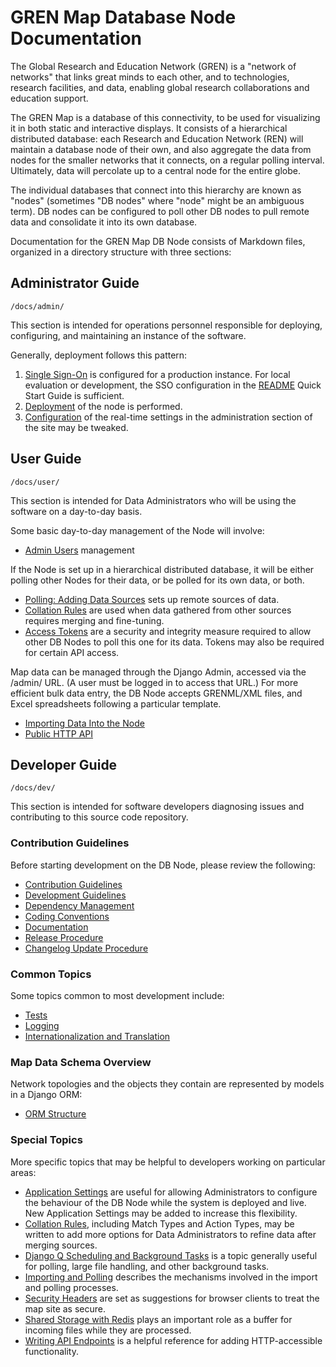 # GREN Map Database Node Documentation

The Global Research and Education Network (GREN) is a "network of networks" that links great minds to each other, and to technologies, research facilities, and data, enabling global research collaborations and education support.

The GREN Map is a database of this connectivity, to be used for visualizing it in both static and interactive displays.  It consists of a hierarchical distributed database: each Research and Education Network (REN) will maintain a database node of their own, and also aggregate the data from nodes for the smaller networks that it connects, on a regular polling interval. Ultimately, data will percolate up to a central node for the entire globe.

The individual databases that connect into this hierarchy are known as "nodes" (sometimes "DB nodes" where "node" might be an ambiguous term).  DB nodes can be configured to poll other DB nodes to pull remote data and consolidate it into its own database.

Documentation for the GREN Map DB Node consists of Markdown files, organized in a directory structure with three sections:

## Administrator Guide

`/docs/admin/`

This section is intended for operations personnel responsible for deploying, configuring, and maintaining an instance of the software.

Generally, deployment follows this pattern:
1. [Single Sign-On](admin/sso.md) is configured for a production instance.  For local evaluation or development, the SSO configuration in the [README](../README.md) Quick Start Guide is sufficient.
1. [Deployment](admin/deployment.md) of the node is performed.
1. [Configuration](admin/configuration.md) of the real-time settings in the administration section of the site may be tweaked.

## User Guide

`/docs/user/`

This section is intended for Data Administrators who will be using the software on a day-to-day basis.

Some basic day-to-day management of the Node will involve:
- [Admin Users](user/admin-users.md) management

If the Node is set up in a hierarchical distributed database, it will be either polling other Nodes for their data, or be polled for its own data, or both.
- [Polling: Adding Data Sources](user/polling.md) sets up remote sources of data.
- [Collation Rules](user/collation.md) are used when data gathered from other sources requires merging and fine-tuning.
- [Access Tokens](user/tokens.md) are a security and integrity measure required to allow other DB Nodes to poll this one for its data.  Tokens may also be required for certain API access.

Map data can be managed through the Django Admin, accessed via the /admin/ URL.  (A user must be logged in to access that URL.)  For more efficient bulk data entry, the DB Node accepts GRENML/XML files, and Excel spreadsheets following a particular template.
- [Importing Data Into the Node](user/grenml_import.md)
- [Public HTTP API](user/api.md)

## Developer Guide

`/docs/dev/`

This section is intended for software developers diagnosing issues and contributing to this source code repository.

### Contribution Guidelines

Before starting development on the DB Node, please review the following:
- [Contribution Guidelines](../CONTRIBUTING.md)
- [Development Guidelines](dev/development.md)
- [Dependency Management](dev/dependency_management.md)
- [Coding Conventions](dev/coding_conventions.md)
- [Documentation](dev/documentation.md)
- [Release Procedure](dev/release.md)
- [Changelog Update Procedure](dev/changelog.md)

### Common Topics

Some topics common to most development include:
- [Tests](dev/testing.md)
- [Logging](dev/logging.md)
- [Internationalization and Translation](dev/translation.md)

### Map Data Schema Overview

Network topologies and the objects they contain are represented by models in a Django ORM:
- [ORM Structure](dev/orm_grenml.md)

### Special Topics

More specific topics that may be helpful to developers working on particular areas:
- [Application Settings](dev/app_settings.md) are useful for allowing Administrators to configure the behaviour of the DB Node while the system is deployed and live.  New Application Settings may be added to increase this flexibility.
- [Collation Rules](dev/collation.md), including Match Types and Action Types, may be written to add more options for Data Administrators to refine data after merging sources.
- [Django Q Scheduling and Background Tasks](dev/django_q.md) is a topic generally useful for polling, large file handling, and other background tasks.
- [Importing and Polling](dev/import_polling.md) describes the mechanisms involved in the import and polling processes.
- [Security Headers](dev/security_headers.md) are set as suggestions for browser clients to treat the map site as secure.
- [Shared Storage with Redis](dev/shared_storage_redis.md) plays an important role as a buffer for incoming files while they are processed.
- [Writing API Endpoints](dev/writing_api_endpoints.md) is a helpful reference for adding HTTP-accessible functionality.
